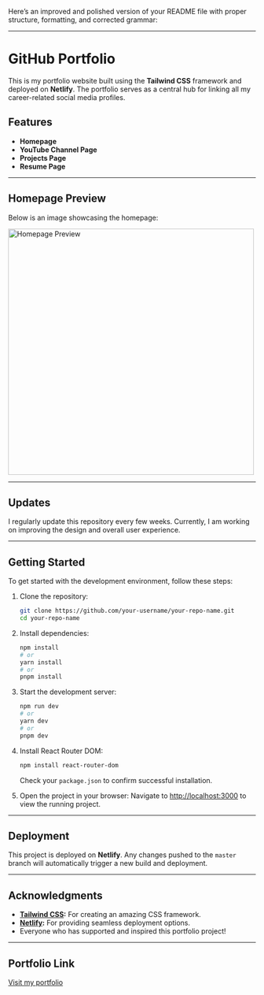 Here’s an improved and polished version of your README file with proper structure, formatting, and corrected grammar:

---

# GitHub Portfolio

This is my portfolio website built using the **Tailwind CSS** framework and deployed on **Netlify**. The portfolio serves as a central hub for linking all my career-related social media profiles.

## Features

- **Homepage**
- **YouTube Channel Page**
- **Projects Page**
- **Resume Page**

---

## Homepage Preview

Below is an image showcasing the homepage:

<a href="https://ibb.co/XpJVfJJ">
    <img src="https://i.ibb.co/XpJVfJJ/Home.png" alt="Homepage Preview" width="500">
</a>

---

## Updates

I regularly update this repository every few weeks. Currently, I am working on improving the design and overall user experience.

---

## Getting Started

To get started with the development environment, follow these steps:

1. Clone the repository:
   ```bash
   git clone https://github.com/your-username/your-repo-name.git
   cd your-repo-name
   ```

2. Install dependencies:
   ```bash
   npm install
   # or
   yarn install
   # or
   pnpm install
   ```

3. Start the development server:
   ```bash
   npm run dev
   # or
   yarn dev
   # or
   pnpm dev
   ```

4. Install React Router DOM:
   ```bash
   npm install react-router-dom
   ```
   Check your `package.json` to confirm successful installation.

5. Open the project in your browser:
   Navigate to [http://localhost:3000](http://localhost:3000) to view the running project.

---

## Deployment

This project is deployed on **Netlify**. Any changes pushed to the `master` branch will automatically trigger a new build and deployment.

---

## Acknowledgments

- **[Tailwind CSS](https://tailwindcss.com/):** For creating an amazing CSS framework.
- **[Netlify](https://www.netlify.com/):** For providing seamless deployment options.
- Everyone who has supported and inspired this portfolio project!

---

## Portfolio Link

[Visit my portfolio]([https://your-portfolio-link.netlify.app](https://main--elizafury.netlify.app/Projects))

